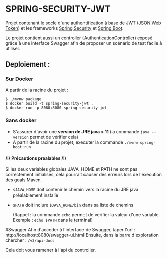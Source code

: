 # SPRING-SECURITY-JWT
Projet contenant le socle d'une authentification à base de JWT ([JSON Web Token](https://fr.wikipedia.org/wiki/JSON_Web_Token)) et les frameworks [Spring Security](https://spring.io/projects/spring-security) et [Spring Boot](https://spring.io/projects/spring-boot).


Le projet contient aussi un controller (AuthenticationController) exposé grâce à une interface Swagger afin de proposer un scénario de test facile à utiliser.
## Deploiement :
### Sur Docker
A partir de la racine du projet :

    $ ./mvnw package 
    $ docker build -t spring-security-jwt .
    $ docker run -p 8080:8080 spring-security-jwt
### Sans docker
- S'assurer d'avoir une **version de JRE java > 11** (la commande `java --version` permet de vérifier cela)
- A partir de la racine du projet, executer la commande `./mvnw spring-boot:run`

#### /!\ Précautions prealables /!\
Si les deux variables globales JAVA_HOME et PATH ne sont pas correctement initialisés, cela pourrait causer des erreurs lors de l'execution des goals Maven.
- `$JAVA_HOME` doit contenir le chemin vers la racine du JRE java préalablement installé
- `$PATH` doit inclure `$JAVA_HOME/bin` dans sa liste de chemins

  (Rappel : la commande `echo` permet de verifier la valeur d'une variable. Exemple : `echo $PATH` dans le terminal)

#Swagger
Afin d'acceder à l'interface de Swagger, taper l'url :
    http://localhost:8080/swagger-ui.html
Ensuite, dans la barre d'exploration chercher : `/v3/api-docs`

Cela doit vous ramener à l'api du controller.
